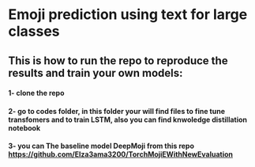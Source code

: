 
# Emoji prediction using text for large classes

## This is how to run the repo to reproduce the results and train your own models:
#### 1- clone the repo 
#### 2- go to codes folder, in this folder your will find files to  fine tune transfomers and to train LSTM, also you can find knwoledge distillation notebook
#### 3- you can The baseline model DeepMoji from this repo https://github.com/Elza3ama3200/TorchMojiEWithNewEvaluation

